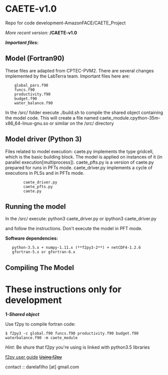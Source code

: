 # CAETE-v1.0

Repo for code development-AmazonFACE/CAETE_Project

_More recent version:_ **/CAETE-v1.0**

**_Important files:_**

## Model (Fortran90)
These files are adapted from CPTEC-PVM2. There are several changes 
implemented by the LabTerra team. Important files here are:

	    global_pars.f90
	    funcs.f90
	    productivity.f90
	    budget.f90
	    water_balance.f90

In the /src/ folder execute ./build.sh to compile the shared object containing the model code.
This will create a file named caete_module.cpython-35m-x86_64-linux-gnu.so or similar on the /src/ directory

## Model driver (Python 3)
Files related to model execution: caete.py implements the type 
gridcell, which is the basic building block. The model is applied
on instances of it (in parallel execution[multiprocess]). caete_pfts.py is a version of caete.py prepared for runs 
in PFTs mode. caete_driver.py implements a cycle of executions 
in PLSs and in PFTs mode.

      	    caete_driver.py
      	    caete_pfts.py
      	    caete.py

## Running the model

In the /src/ execute:
        python3 caete_driver.py
or
        ipython3 caete_driver.py

and follow the instructions. Don't execute the model in PFT mode.

**Software dependencies:**

	   python-3.5.x + numpy-1.11.x (**f2py3-2**) + netCDF4-1.2.6 
	   gfortran-5.x or gfortran-6.x


## Compiling The Model

# These instructions only for development
**1-_Shared object_**

Use f2py to compile fortran code:

    $ f2py3 -c global.f90 funcs.f90 productivity.f90 budget.f90 waterbalance.f90 -m caete_module

_Hint:_ Be shure that f2py you're using is linked with python3.5 libraries


[f2py user guide](https://docs.scipy.org/doc/numpy-1.11.0/f2py/index.html)
[~~Using f2py~~](http://websrv.cs.umt.edu/isis/index.php/F2py_example)

contact :: darelafilho [at] gmail.com